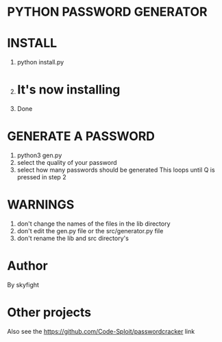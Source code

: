 # PYTHON PASSWORD GENERATOR


# INSTALL
  1) python install.py
  2) # It's now installing
  3) Done

# GENERATE A PASSWORD
  1) python3 gen.py
  2) select the quality of your password
  3) select how many passwords should be generated
  This loops until Q is pressed in step 2

# WARNINGS
  1) don't change the names of the files in the lib directory
  2) don't edit the gen.py file or the src/generator.py file
  3) don't rename the lib and src directory's

# Author
By skyfight

# Other projects
Also see the https://github.com/Code-Sploit/passwordcracker link
